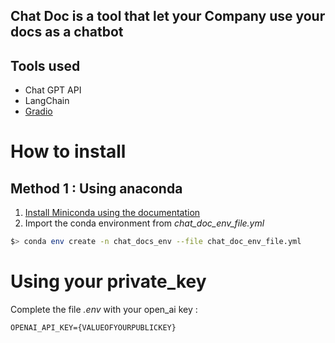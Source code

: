 ## Chat Doc is a tool that let your Company use your docs as a chatbot
## Tools used
- Chat GPT API
- LangChain
- [Gradio](https://www.gradio.app/)


# How to install
## Method 1 : Using anaconda
1. [Install Miniconda using the documentation](https://docs.conda.io/en/latest/miniconda.html)
2. Import the conda environment from *chat_doc_env_file.yml*
```bash
$> conda env create -n chat_docs_env --file chat_doc_env_file.yml
```
# Using your private_key
Complete the file *.env* with your open_ai key :
```env
OPENAI_API_KEY={VALUEOFYOURPUBLICKEY}
```